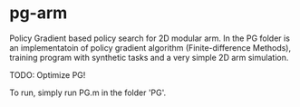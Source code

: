pg-arm
======

Policy Gradient based policy search for 2D modular arm. In the PG folder is an implementatoin of policy gradient algorithm (Finite-difference Methods), training program with synthetic tasks and a very simple 2D arm simulation. 

TODO:
Optimize PG!

To run, simply run PG.m in the folder 'PG'.
